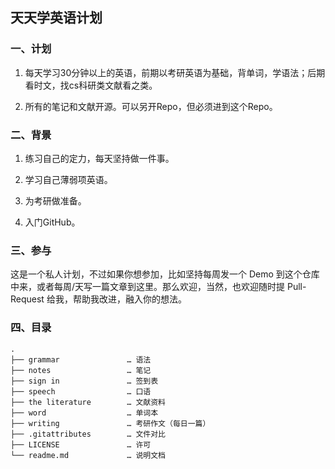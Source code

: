 ## 天天学英语计划

### 一、计划

1. 每天学习30分钟以上的英语，前期以考研英语为基础，背单词，学语法；后期看时文，找cs科研类文献看之类。

2. 所有的笔记和文献开源。可以另开Repo，但必须进到这个Repo。

### 二、背景

1. 练习自己的定力，每天坚持做一件事。

2. 学习自己薄弱项英语。

3. 为考研做准备。

4. 入门GitHub。

### 三、参与

这是一个私人计划，不过如果你想参加，比如坚持每周发一个 Demo 到这个仓库中来，或者每周/天写一篇文章到这里。那么欢迎，当然，也欢迎随时提 Pull-Request 给我，帮助我改进，融入你的想法。
### 四、目录

```
.
├── grammar               … 语法  
├── notes                 … 笔记    
├── sign in               … 签到表 
├── speech                … 口语
├── the literature        … 文献资料 
├── word                  … 单词本  
├── writing               … 考研作文（每日一篇）
├── .gitattributes        … 文件对比
├── LICENSE               … 许可
└── readme.md             … 说明文档
```



